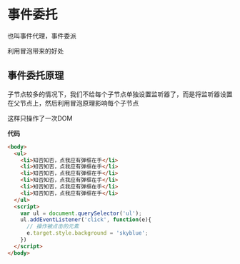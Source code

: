 # 事件委托

也叫事件代理，事件委派

利用冒泡带来的好处

## 事件委托原理

子节点较多的情况下，我们不给每个子节点单独设置监听器了，而是将监听器设置在父节点上，然后利用冒泡原理影响每个子节点

这样只操作了一次DOM

**代码**

```html
<body>
  <ul>
    <li>知否知否，点我应有弹框在手</li>
    <li>知否知否，点我应有弹框在手</li>
    <li>知否知否，点我应有弹框在手</li>
    <li>知否知否，点我应有弹框在手</li>
    <li>知否知否，点我应有弹框在手</li>
    <li>知否知否，点我应有弹框在手</li>
  </ul>
  <script>
    var ul = document.querySelector('ul');
    ul.addEventListener('click', function(e){
      // 操作被点击的元素
      e.target.style.background = 'skyblue';
    })
  </script>
</body>
```
